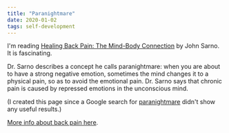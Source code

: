```yaml
---
title: "Paranightmare"
date: 2020-01-02
tags: self-development
---
```


<p>I'm reading
<a href="https://www.amazon.com/dp/B000FA5SGG/">Healing Back Pain:
The Mind-Body Connection</a> by John Sarno. It is fascinating.

</p><p>Dr. Sarno describes a concept he calls paranightmare: when you are
about to have a strong negative emotion, sometimes the mind changes it
to a physical pain, so as to avoid the emotional pain.
Dr. Sarno says that chronic pain is caused by repressed emotions in the
unconscious mind.

</p><p>(I created this page since a Google search for
<a href="https://www.google.com/search?q=paranightmare">paranightmare</a>
didn't show any useful results.)

</p><p><a href="/back.html">More info about back pain here</a>.


</p></td>
